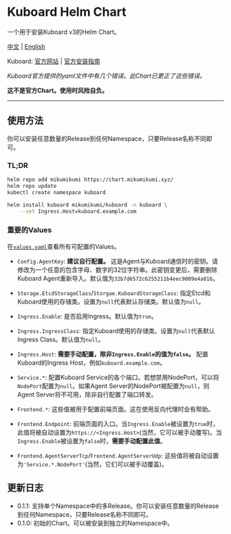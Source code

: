 # Kuboard Helm Chart

一个用于安装Kuboard v3的Helm Chart。

[中文](./README_zh.md) | [English](./README.md)

Kuboard: [官方网站](https://kuboard.cn/) | [官方安装指南](https://kuboard.cn/install/v3/install-in-k8s.html#%E6%96%B9%E6%B3%95%E4%BA%8C-%E4%BD%BF%E7%94%A8-storageclass-%E6%8F%90%E4%BE%9B%E6%8C%81%E4%B9%85%E5%8C%96)

*Kuboard官方提供的yaml文件中有几个错误。此Chart已更正了这些错误。*

**这不是官方Chart。使用时风险自负。**

---

## 使用方法

你可以安装任意数量的Release到任何Namespace，只要Release名称不同即可。

### TL;DR
```sh
helm repo add mikumikumi https://chart.mikumikumi.xyz/
helm repo update
kubectl create namespace kuboard

helm install kuboard mikumikumi/kuboard -n kuboard \
    --set Ingress.Host=kuboard.example.com
```

### 重要的Values

在[`values.yaml`](./values.yaml)查看所有可配置的Values。

- `Config.AgentKey`: **建议自行配置。** 这是Agent与Kuboard通信时的密钥。请修改为一个任意的包含字母、数字的32位字符串。此密钥变更后，需要删除Kuboard Agent重新导入。默认值为`32b7d6572c6255211b4eec9009e4a816`。


- `Storage.EtcdStorageClass`/`Storgae.KuboardStorageClass`: 指定Etcd和Kuboard使用的存储类。设置为`null`代表默认存储类。默认值为`null`。


- `Ingress.Enable`: 是否启用Ingress。默认值为`true`。
- `Ingress.IngressClass`: 指定Kuboard使用的存储类。设置为`null`代表默认Ingress Class。默认值为`null`。
- `Ingress.Host`: **需要手动配置，除非`Ingress.Enable`的值为`false`。** 配置Kuboard的Ingress Host，例如`kuboard.example.com`。


- `Service.*`: 配置Kuboard Service的各个端口。若想禁用NodePort，可以将`NodePort`配置为`null`。如果Agent Server的NodePort被配置为`null`，则Agent Server将不可用，除非自行配置了端口转发。


- `Frontend.*`: 这些值被用于配置前端页面。这在使用反向代理时会有帮助。
- `Frontend.Endpoint`: 前端页面的入口。当`Ingress.Enable`被设置为`true`时，此值将被自动设置为`https://<Ingress.Host>`(当然，它可以被手动覆写)。当`Ingress.Enable`被设置为`false`时，**需要手动配置此值**。
- `Frontend.AgentServerTcp`/`Frontend.AgentServerUdp`: 这些值将被自动设置为`'Service.*.NodePort'`(当然，它们可以被手动覆盖)。

##  更新日志

- 0.1.1: 支持单个Namespace中的多Release。你可以安装任意数量的Release到任何Namespace，只要Release名称不同即可。
- 0.1.0: 初始的Chart。可以被安装到独立的Namespace中。
